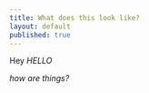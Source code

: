 ```yaml
---
title: What does this look like?
layout: default
published: true
---
```


Hey *HELLO*

*how are things?*
